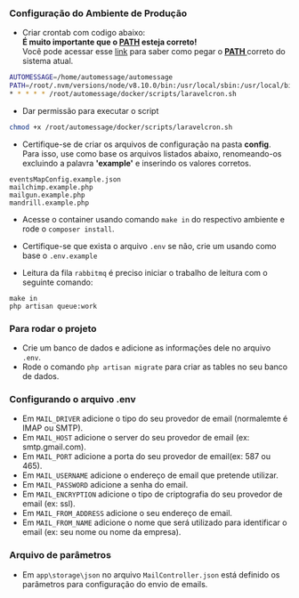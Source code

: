 ### Configuração do Ambiente de Produção
* Criar crontab com codigo abaixo:<br/>
<b>É muito importante que o <u>PATH</u> esteja correto!</b><br>
Você pode acessar esse [link](https://askubuntu.com/questions/23009/why-crontab-scripts-are-not-working) para saber como pegar o <b><u> PATH </u></b> correto do sistema atual.
```bash
AUTOMESSAGE=/home/automessage/automessage
PATH=/root/.nvm/versions/node/v8.10.0/bin:/usr/local/sbin:/usr/local/bin:/usr/sbin:/usr/bin:/sbin:/bin:/usr/games:/usr/local/games:/snap/bin
* * * * * /root/automessage/docker/scripts/laravelcron.sh
```
* Dar permissão para executar o script
```bash
chmod +x /root/automessage/docker/scripts/laravelcron.sh
```

* Certifique-se de criar os arquivos de configuração na pasta <b>config</b>. Para isso, use como base os arquivos listados abaixo, renomeando-os excluindo a palavra <b>'example'</b> e inserindo os valores corretos.
```
eventsMapConfig.example.json
mailchimp.example.php
mailgun.example.php
mandrill.example.php
```

* Acesse o container usando comando `make in` do respectivo ambiente e rode o `composer install`.

* Certifique-se que exista o arquivo `.env` se não, crie um usando como base o `.env.example`

* Leitura da fila `rabbitmq` é preciso iniciar o trabalho de leitura com o seguinte comando:
```
make in
php artisan queue:work
```
### Para rodar o projeto

* Crie um banco de dados e adicione as informações dele no arquivo `.env`. 
* Rode o comando `php artisan migrate` para criar as tables no seu banco de dados.

### Configurando o arquivo .env

* Em `MAIL_DRIVER` adicione o tipo do seu provedor de email (normalemte é IMAP ou SMTP).
* Em `MAIL_HOST` adicione o server do seu provedor de email (ex: smtp.gmail.com).
* Em `MAIL_PORT` adicione a porta do seu provedor de email(ex: 587 ou 465).
* Em `MAIL_USERNAME` adicione o endereço de email que pretende utilizar.
* Em `MAIL_PASSWORD` adicione a senha do email.
* Em `MAIL_ENCRYPTION` adicione o tipo de criptografia do seu provedor de email (ex: ssl).
* Em `MAIL_FROM_ADDRESS` adicione o seu endereço de email.
* Em `MAIL_FROM_NAME` adicione o nome que será utilizado para identificar o email (ex: seu nome ou nome da empresa).

### Arquivo de parâmetros

* Em `app\storage\json` no arquivo `MailController.json` está definido os parâmetros para configuração do envio de emails. 